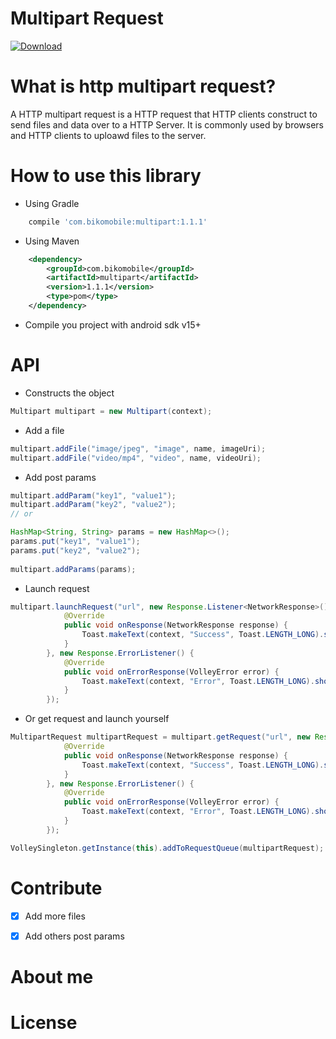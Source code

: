 Multipart Request
=======
[ ![Download](https://api.bintray.com/packages/javiergm/maven/multipart-android/images/download.svg) ](https://bintray.com/javiergm/maven/multipart-android/_latestVersion)

What is http multipart request?
=======
A HTTP multipart request is a HTTP request that HTTP clients construct to send files and data over to a HTTP Server. It is commonly used by browsers and HTTP clients to uploawd files to the server.

How to use this library
=======

- Using Gradle

```groovy
	compile 'com.bikomobile:multipart:1.1.1'
```
- Using Maven

```xml
	<dependency>
		<groupId>com.bikomobile</groupId>
		<artifactId>multipart</artifactId>
		<version>1.1.1</version>
		<type>pom</type>
	</dependency>
```

- Compile you project with android sdk v15+

API
=======

- Constructs the object

```java
Multipart multipart = new Multipart(context);
```

- Add a file

```java
multipart.addFile("image/jpeg", "image", name, imageUri);
multipart.addFile("video/mp4", "video", name, videoUri);
```

- Add post params

```java
multipart.addParam("key1", "value1");
multipart.addParam("key2", "value2");
// or

HashMap<String, String> params = new HashMap<>();
params.put("key1", "value1");
params.put("key2", "value2");
        
multipart.addParams(params);
```

- Launch request

```java
multipart.launchRequest("url", new Response.Listener<NetworkResponse>() {
            @Override
            public void onResponse(NetworkResponse response) {
                Toast.makeText(context, "Success", Toast.LENGTH_LONG).show();
            }
        }, new Response.ErrorListener() {
            @Override
            public void onErrorResponse(VolleyError error) {
                Toast.makeText(context, "Error", Toast.LENGTH_LONG).show();
            }
        });
```

- Or get request and launch yourself

```java
MultipartRequest multipartRequest = multipart.getRequest("url", new Response.Listener<NetworkResponse>() {
            @Override
            public void onResponse(NetworkResponse response) {
                Toast.makeText(context, "Success", Toast.LENGTH_LONG).show();
            }
        }, new Response.ErrorListener() {
            @Override
            public void onErrorResponse(VolleyError error) {
                Toast.makeText(context, "Error", Toast.LENGTH_LONG).show();
            }
        });

VolleySingleton.getInstance(this).addToRequestQueue(multipartRequest);
```


Contribute
=======

* [X] Add more files
* [X] Add others post params


About me
=======

License
=======
